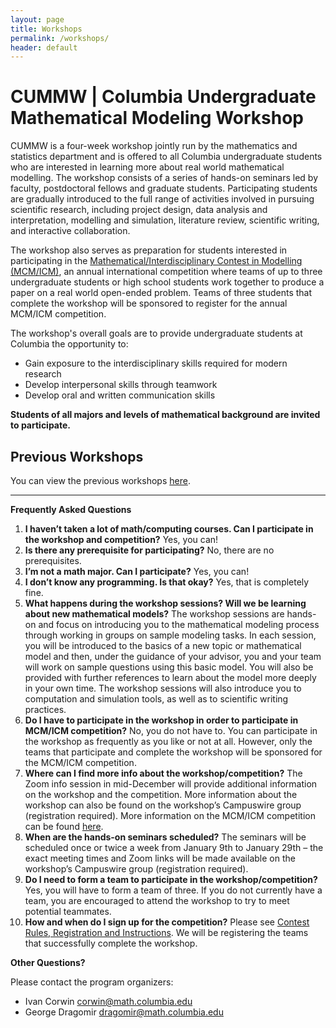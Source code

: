 ```yaml
---
layout: page
title: Workshops
permalink: /workshops/
header: default
---
```

# CUMMW | Columbia Undergraduate Mathematical Modeling Workshop

CUMMW is a four-week workshop jointly run by the mathematics and statistics department and is offered to all Columbia undergraduate students who are interested in learning more about real world mathematical modelling. The workshop consists of a series of hands-on seminars led by faculty, postdoctoral fellows and graduate students. Participating students are gradually introduced to the full range of activities involved in pursuing scientific research, including project design, data analysis and interpretation, modelling and simulation, literature review, scientific writing, and interactive collaboration.

The workshop also serves as preparation for students interested in participating in the [Mathematical/Interdisciplinary Contest in Modelling (MCM/ICM)](https://www.comap.com/undergraduate/contests/index.html), an annual international competition where teams of up to three undergraduate students or high school students work together to produce a paper on a real world open-ended problem. Teams of three students that complete the workshop will be sponsored to register for the annual MCM/ICM competition.

The workshop's overall goals are to provide undergraduate students at Columbia the opportunity to:

- Gain exposure to the interdisciplinary skills required for modern research
- Develop interpersonal skills through teamwork
- Develop oral and written communication skills

**Students of all majors and levels of mathematical background are invited to participate.**

## Previous Workshops

You can view the previous workshops [here](/Home/prevworkshops/).

____

**Frequently Asked Questions**

1. **I haven’t taken a lot of math/computing courses. Can I participate in the workshop and competition?**
Yes, you can! 
2. **Is there any prerequisite for participating?**
No, there are no prerequisites. 
3. **I’m not a math major. Can I participate?**
Yes, you can! 
4. **I don’t know any programming. Is that okay?**
Yes, that is completely fine. 
5. **What happens during the workshop sessions? Will we be learning about new mathematical models?**
The workshop sessions are hands-on and focus on introducing you to the mathematical modeling process through working in groups on sample modeling tasks. In each session, you will be introduced to the basics of a new topic or mathematical model and then, under the guidance of your advisor, you and your team will work on sample questions using this basic model. You will also be provided with further references to learn about the model more deeply in your own time. The workshop sessions will also introduce you to computation and simulation tools, as well as to scientific writing practices.
6. **Do I have to participate in the workshop in order to participate in MCM/ICM competition?**
No, you do not have to. You can participate in the workshop as frequently as you like or not at all. However, only the teams that participate and complete the workshop will be sponsored for the MCM/ICM competition.
7. **Where can I find more info about the workshop/competition?**
The Zoom info session in mid-December will provide additional information on the workshop and the competition. More information about the workshop can also be found on the workshop’s Campuswire group (registration required). More information on the MCM/ICM competition can be found [here](https://www.comap.com/undergraduate/contests/mcm/instructions.php).
8. **When are the hands-on seminars scheduled?**
The seminars will be scheduled once or twice a week from January 9th to January 29th – the exact meeting times and Zoom links will be made available on the workshop’s Campuswire group (registration required).
9. **Do I need to form a team to participate in the workshop/competition?**
Yes, you will have to form a team of three. If you do not currently have a team, you are encouraged to attend the workshop to try to meet potential teammates. 
10. **How and when do I sign up for the competition?**
Please see [Contest Rules, Registration and Instructions](https://www.comap.com/undergraduate/contests/mcm/instructions.php). We will be registering the teams that successfully complete the workshop.

**Other Questions?**

Please contact the program organizers:

- Ivan Corwin [corwin@math.columbia.edu](corwin@math.columbia.edu)
- George Dragomir [dragomir@math.columbia.edu](dragomir@math.columbia.edu)









 
